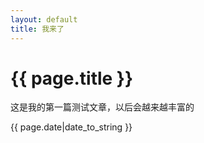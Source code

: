 ```yaml
---
layout: default
title: 我来了
---
```


# {{ page.title }}

这是我的第一篇测试文章，以后会越来越丰富的

{{ page.date|date_to_string }}

